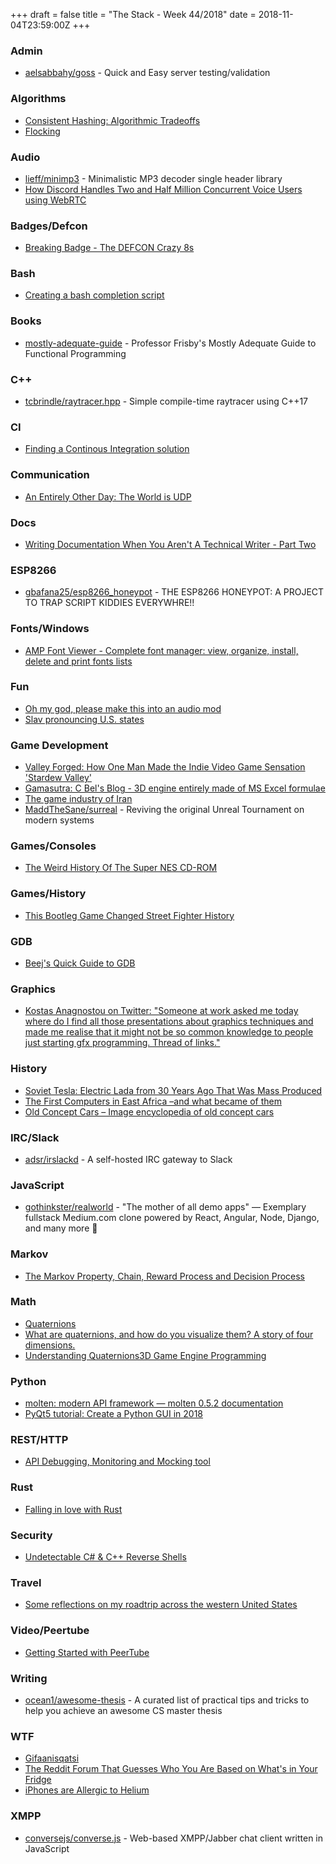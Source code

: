 +++
draft = false
title = "The Stack - Week 44/2018"
date = 2018-11-04T23:59:00Z
+++


### Admin

 - [aelsabbahy/goss][Aelsabbahygossquickandeasyserv666] - Quick and Easy server testing/validation

[Aelsabbahygossquickandeasyserv666]: https://github.com/aelsabbahy/goss



### Algorithms

 - [Consistent Hashing: Algorithmic Tradeoffs][Consistenthashingalgorithmictr942]
 - [Flocking][Flocking456]

[Consistenthashingalgorithmictr942]: https://medium.com/@dgryski/consistent-hashing-algorithmic-tradeoffs-ef6b8e2fcae8
[Flocking456]: https://www.blog.drewcutchins.com/blog/2018-8-16-flocking



### Audio

 - [lieff/minimp3][Lieffminimp3minimalisticmp3dec253] - Minimalistic MP3 decoder single header library
 - [How Discord Handles Two and Half Million Concurrent Voice Users using WebRTC][Howdiscordhandlestwoandhalfmil950]

[Lieffminimp3minimalisticmp3dec253]: https://github.com/lieff/minimp3
[Howdiscordhandlestwoandhalfmil950]: https://blog.discordapp.com/how-discord-handles-two-and-half-million-concurrent-voice-users-using-webrtc-ce01c3187429



### Badges/Defcon

 - [Breaking Badge - The DEFCON Crazy 8s][Breakingbadgethedefconcrazy8sd957]

[Breakingbadgethedefconcrazy8sd957]: http://www.deaddialect.com/articles/2018/8/17/badge-story



### Bash

 - [Creating a bash completion script][Iridakoscreatingabashcompletio167]

[Iridakoscreatingabashcompletio167]: https://iridakos.com/tutorials/2018/03/01/bash-programmable-completion-tutorial




### Books

 - [mostly-adequate-guide][Introductionmostlyadequateguid769] - Professor Frisby's Mostly Adequate Guide to Functional Programming

[Introductionmostlyadequateguid769]: https://mostly-adequate.gitbooks.io/mostly-adequate-guide/



### C++

 - [tcbrindle/raytracer.hpp][Tcbrindleraytracerhppsimplecom486] - Simple compile-time raytracer using C++17

[Tcbrindleraytracerhppsimplecom486]: https://github.com/tcbrindle/raytracer.hpp



### CI

 - [Finding a Continous Integration solution][Findingacontinousintegrationso953]

[Findingacontinousintegrationso953]: https://asylum.madhouse-project.org/blog/2018/09/17/finding-a-ci-solution/



### Communication

 - [An Entirely Other Day: The World is UDP][Anentirelyotherdaytheworldisud111]

[Anentirelyotherdaytheworldisud111]: http://www.eod.com/blog/2017/07/the-world-is-udp/



### Docs

 - [Writing Documentation When You Aren't A Technical Writer - Part Two][Writingdocumentationwhenyouare281]

[Writingdocumentationwhenyouare281]: https://blog.stoplight.io/writing-documentation-when-you-arent-a-technical-writer-part-two-59997587cc2a



### ESP8266

 - [gbafana25/esp8266_honeypot][Gbafana25esp8266honeypottheesp929] - THE ESP8266 HONEYPOT: A PROJECT TO TRAP SCRIPT KIDDIES EVERYWHRE!!

[Gbafana25esp8266honeypottheesp929]: https://github.com/gbafana25/esp8266_honeypot



### Fonts/Windows

 - [AMP Font Viewer - Complete font manager: view, organize, install, delete and print fonts lists][Ampfontviewercompletefontmanag171]

[Ampfontviewercompletefontmanag171]: http://www.ampsoft.net/utilities/FontViewer.php



### Fun

 - [Oh my god, please make this into an audio mod][Ohmygodpleasemakethisintoanaud605]
 - [Slav pronouncing U.S. states][Slavpronouncingusstatesyoutube973]

[Ohmygodpleasemakethisintoanaud605]: https://www.reddit.com/r/Xcom/comments/9k0l9v/oh_my_god_please_make_this_into_an_audio_mod/
[Slavpronouncingusstatesyoutube973]: https://www.youtube.com/watch?v=KULE3UDdr34



### Game Development

 - [Valley Forged: How One Man Made the Indie Video Game Sensation 'Stardew Valley'][Valleyforgedhowonemanmadethein905]
 - [Gamasutra: C Bel's Blog - 3D engine entirely made of MS Excel formulae][Gamasutracbelsblog3dengineenti899]
 - [The game industry of Iran][Thegameindustryofiranpolygon792]
 - [MaddTheSane/surreal][Maddthesanesurreal134] - Reviving the original Unreal Tournament on modern systems


[Valleyforgedhowonemanmadethein905]: https://www.gq.com/story/stardew-valley-eric-barone-profile
[Gamasutracbelsblog3dengineenti899]: https://www.gamasutra.com/blogs/CBel/20180213/308549/3D_engine_entirely_made_of_MS_Excel_formulae__Enjoy_this_Doomxls_file_.php
[Thegameindustryofiranpolygon792]: https://www.polygon.com/features/2016/1/14/10757460/the-game-industry-of-iran
[Maddthesanesurreal134]: https://github.com/MaddTheSane/surreal



### Games/Consoles

 - [The Weird History Of The Super NES CD-ROM][Theweirdhistoryofthesupernescd571]

[Theweirdhistoryofthesupernescd571]: https://kotaku.com/the-weird-history-of-the-super-nes-cd-rom-nintendos-mo-1828860861



### Games/History

 - [This Bootleg Game Changed Street Fighter History][Thisbootleggamechangedstreetfi785]

[Thisbootleggamechangedstreetfi785]: https://www.kotaku.com.au/2018/09/this-bootleg-game-changed-street-fighter-history/



### GDB

 - [Beej's Quick Guide to GDB][Beejsquickguidetogdb691]

[Beejsquickguidetogdb691]: https://beej.us/guide/bggdb/



### Graphics

 - [Kostas Anagnostou on Twitter: "Someone at work asked me today where do I find all those presentations about graphics techniques and made me realise that it might not be so common knowledge to people just starting gfx programming. Thread of links."][Kostasanagnostouontwittersomeo132]

[Kostasanagnostouontwittersomeo132]: https://twitter.com/KostasAAA/status/1044273914120216577



### History

 - [Soviet Tesla: Electric Lada from 30 Years Ago That Was Mass Produced][Sovietteslaelectricladafrom30y805]
 - [The First Computers in East Africa –and what became of them][Thefirstcomputersineastafricaa858]
 - [Old Concept Cars – Image encyclopedia of old concept cars][Oldconceptcarsimageencyclopedi666]

[Sovietteslaelectricladafrom30y805]: http://englishrussia.com/2018/09/04/soviet-tesla-electric-lada-from-30-years-ago-that-was-mass-produced/
[Thefirstcomputersineastafricaa858]: https://owaahh.com/the-first-computers-in-east-africa-and-what-became-of-them/
[Oldconceptcarsimageencyclopedi666]: http://oldconceptcars.com/



### IRC/Slack

 - [adsr/irslackd][Adsrirslackdaselfhostedircgate557] - A self-hosted IRC gateway to Slack

[Adsrirslackdaselfhostedircgate557]: https://github.com/adsr/irslackd



### JavaScript

 - [gothinkster/realworld][Gothinksterrealworldthemothero179] - "The mother of all demo apps" — Exemplary fullstack Medium.com clone powered by React, Angular, Node, Django, and many more 🏅

[Gothinksterrealworldthemothero179]: https://github.com/gothinkster/realworld


### Markov

 - [The Markov Property, Chain, Reward Process and Decision Process][Themarkovpropertychainrewardpr175]

[Themarkovpropertychainrewardpr175]: https://xaviergeerinck.com/markov-property-chain-reward-decision



### Math

 - [Quaternions][Mfgdquaternionsyoutube918]
 - [What are quaternions, and how do you visualize them? A story of four dimensions.][Whatarequaternionsandhowdoyouv749]
 - [Understanding Quaternions3D Game Engine Programming][Understandingquaternions3dgame388]

[Mfgdquaternionsyoutube918]: https://www.youtube.com/playlist?list=PLW3Zl3wyJwWNWsJIPZrmY19urkYHXOH3N
[Whatarequaternionsandhowdoyouv749]: https://www.youtube.com/watch?v=d4EgbgTm0Bg
[Understandingquaternions3dgame388]: https://www.3dgep.com/understanding-quaternions/



### Python

 - [molten: modern API framework — molten 0.5.2 documentation][Moltenmodernapiframeworkmolten712]
 - [PyQt5 tutorial: Create a Python GUI in 2018][Pyqt5tutorialcreateapythonguii337]

[Moltenmodernapiframeworkmolten712]: https://moltenframework.com/v0.5.2/index.html

[Pyqt5tutorialcreateapythonguii337]: https://build-system.fman.io/pyqt5-tutorial



### REST/HTTP

 - [API Debugging, Monitoring and Mocking tool][Apidebuggingmonitoringandmocki501]

[Apidebuggingmonitoringandmocki501]: https://intercept.rest/



### Rust

 - [Falling in love with Rust][Theobservationdeckfallinginlov541]

[Theobservationdeckfallinginlov541]: http://dtrace.org/blogs/bmc/2018/09/18/falling-in-love-with-rust/



### Security

 - [Undetectable C# & C++ Reverse Shells][Undetectableccreverseshellsban507]

[Undetectableccreverseshellsban507]: https://medium.com/@Bank_Security/undetectable-c-c-reverse-shells-fab4c0ec4f15



### Travel

 - [Some reflections on my roadtrip across the western United States][Somereflectionsonmyroadtripacr302]

[Somereflectionsonmyroadtripacr302]: https://kottke.org/18/07/some-reflections-on-my-roadtrip-across-the-western-united-states




### Video/Peertube

 - [Getting Started with PeerTube][Gettingstartedwithpeertubewedi544]

[Gettingstartedwithpeertubewedi544]: https://medium.com/we-distribute/getting-started-with-peertube-ec5dbf007058



### Writing

 - [ocean1/awesome-thesis][Ocean1awesomethesisacuratedlis442] - A curated list of practical tips and tricks to help you achieve an awesome CS master thesis

[Ocean1awesomethesisacuratedlis442]: https://github.com/ocean1/awesome-thesis



### WTF

 - [Gifaanisqatsi][Gifaanisqatsi206]
 - [The Reddit Forum That Guesses Who You Are Based on What's in Your Fridge][Theredditforumthatguesseswhoyo201]
 - [iPhones are Allergic to Helium][Iphonesareallergictoheliumifix723]

[Gifaanisqatsi206]: https://www.monkeon.co.uk/gifaanisqatsi/
[Theredditforumthatguesseswhoyo201]: https://www.newyorker.com/culture/rabbit-holes/the-reddit-forum-that-guesses-who-you-are-based-on-whats-in-your-fridge
[Iphonesareallergictoheliumifix723]: https://ifixit.org/blog/11986/iphones-are-allergic-to-helium/



### XMPP

 - [conversejs/converse.js][Conversejsconversejswebbasedxm880] - Web-based XMPP/Jabber chat client written in JavaScript

[Conversejsconversejswebbasedxm880]: https://github.com/conversejs/converse.js



